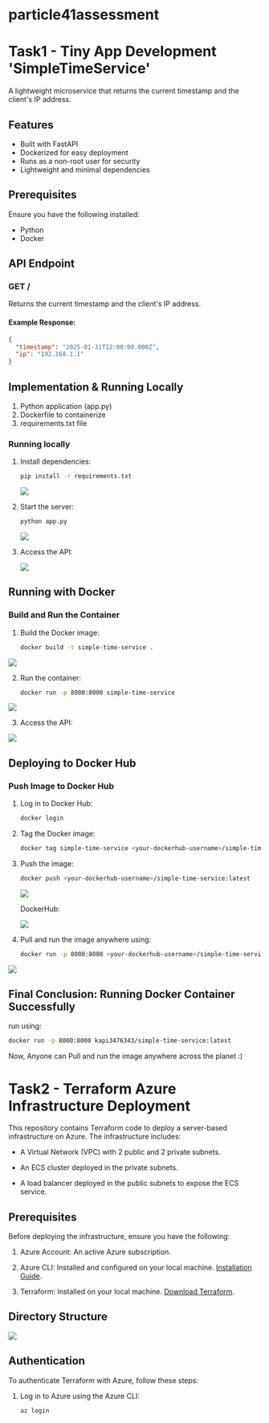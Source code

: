 # particle41assessment



# Task1 - Tiny App Development 'SimpleTimeService'

A lightweight microservice that returns the current timestamp and the client's IP address.

## Features

- Built with FastAPI
- Dockerized for easy deployment
- Runs as a non-root user for security
- Lightweight and minimal dependencies

## Prerequisites

Ensure you have the following installed:

- Python 
- Docker

## API Endpoint

### **GET /**

Returns the current timestamp and the client's IP address.

#### **Example Response:**

```json
{
  "timestamp": "2025-01-31T12:00:00.000Z",
  "ip": "192.168.1.1"
}
```

## Implementation & Running Locally
   1. Python application (app.py)
   2. Dockerfile to containerize
   3. requirements.txt file

### **Running locally**

1. Install dependencies:
   ```sh
   pip install -r requirements.txt
   ```

   <img src="./screenshorts/Task1 - 1.png">

2. Start the server:
   ```sh
   python app.py
   ```
   
   <img src="./screenshorts/Task1 - 2.png">
   
5. Access the API:

   <img src="./screenshorts/Task1 - 3.png">

## Running with Docker

### **Build and Run the Container**

1. Build the Docker image:
   ```sh
   docker build -t simple-time-service .
   ```

  <img src="./screenshorts/Task1 - 4.png">
   
2. Run the container:
   ```sh
   docker run -p 8000:8000 simple-time-service
   ```

  <img src="./screenshorts/Task1 - 5.png">
   
3. Access the API:

  <img src="./screenshorts/Task1 - 6.png">

## Deploying to Docker Hub

### **Push Image to Docker Hub**

1. Log in to Docker Hub:
   ```sh
   docker login
   ```
2. Tag the Docker image:
   ```sh
   docker tag simple-time-service <your-dockerhub-username>/simple-time-service:latest
   ```
3. Push the image:
   ```sh
   docker push <your-dockerhub-username>/simple-time-service:latest
   ```
   <img src="./screenshorts/Task1 - 7.png">

   DockerHub:

   <img src="./screenshorts/Task1 - 8.png">
   
5. Pull and run the image anywhere using:
   ```sh
   docker run -p 8000:8000 <your-dockerhub-username>/simple-time-service:latest
   ```

  <img src="./screenshorts/Task1 - 9.png">

## Final Conclusion: Running Docker Container Successfully
  
  run using:
   ```sh
   docker run -p 8000:8000 kapi3476343/simple-time-service:latest
   ```  

  Now, Anyone can Pull and run the image anywhere across the planet :)
  


# Task2 - Terraform Azure Infrastructure Deployment

This repository contains Terraform code to deploy a server-based infrastructure on Azure. The infrastructure includes:

- A Virtual Network (VPC) with 2 public and 2 private subnets.

- An ECS cluster deployed in the private subnets.

- A load balancer deployed in the public subnets to expose the ECS service.

## Prerequisites
Before deploying the infrastructure, ensure you have the following:

1. Azure Account: An active Azure subscription.

2. Azure CLI: Installed and configured on your local machine. [Installation Guide](https://learn.microsoft.com/en-us/cli/azure/install-azure-cli).

3. Terraform: Installed on your local machine. [Download Terraform](https://www.terraform.io/downloads.html).

## Directory Structure

<img src="./screenshorts/Task2 - 1.png">

## Authentication

To authenticate Terraform with Azure, follow these steps:

1. Log in to Azure using the Azure CLI:
   ```sh
   az login
   ```
